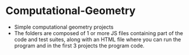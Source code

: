 # Computational-Geometry
- Simple computational geometry projects
- The folders are composed of 1 or more JS files containing part of the code and test suites, along with an HTML file where you can run the program and in the first 3 projects the program code.
